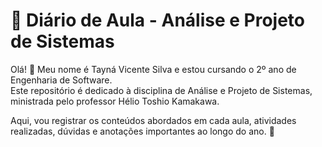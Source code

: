 # 📓 Diário de Aula - Análise e Projeto de Sistemas  

Olá! 👋 Meu nome é Tayná Vicente Silva e estou cursando o 2º ano de Engenharia de Software.  
Este repositório é dedicado à disciplina de Análise e Projeto de Sistemas, ministrada pelo professor Hélio Toshio Kamakawa.

Aqui, vou registrar os conteúdos abordados em cada aula, atividades realizadas, dúvidas e anotações importantes ao longo do ano. 🚀  
